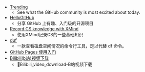 - [Trending](https://github.com/trending/python?since=daily)
  - See what the GitHub community is most excited about today.
- [HelloGitHub](https://github.com/521xueweihan/HelloGitHub)
  - 分享 GitHub 上有趣、入门级的开源项目
- [Record CS knowledge with XMind](https://github.com/SmartKeyerror/ZeroMind#Python)
  - 使用XMind记录CS的一些基础知识
- [duf](https://hellogithub.com/periodical/statistics/click/?target=https://github.com/muesli/duf)
  - 一款查看磁盘空间情况的命令行工具，足以代替 df 命令。
- [GitHub Pages 使用入门](https://www.zybuluo.com/xinx1n/note/675519)
- [Bilibili(b站)视频下载](https://github.com/Henryhaohao/Bilibili_video_download)
  - 🌈Bilibili_video_download-B站视频下载

